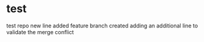 # test
test repo
new line added
feature branch created
adding an additional line to validate the merge conflict
